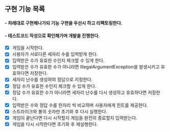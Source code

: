## 구현 기능 목록
#### - 차례대로 구현해나가되 기능 구현을 우선시 하고 리팩토링한다.
#### - 테스트코드 작성으로 확인해가며 개발을 진행한다.
- [x] 게임을 시작한다.
- [x] 사용자가 서로다른 세자리 수를 입력받게 한다. 
- [x] 입력받은 수가 유효한 수인지 체크할 수 있게 한다.
- [x] 입력받은 수가 유효한 수가 아니라면 IllegalArgumentException을 발생시키고 유효하다면 저장한다.
- [x] 세자리 난수를 생성하여 정답으로 지정한다.
- [x] 정답 수가 유효한 수인지 체크할 수 있게 한다. 
- [x] 정답 수가 유효한 수가 아니라면 세자리 난수를 다시 생성하고 유효하다면 저장한다.
- [x] 입력받은 수와 정답 수를 한자리 씩 비교하며 사용자에게 힌트를 제공한다.
- [x] 스트라이크와 볼의 숫자만 초기화 후 다시 실행한다.
- [x] 게임이 끝난다면 다시 시작할지 게임을 완전히 종료할지 입력받는다.
- [x] 게임을 다시 시작한다면 초기화 후 재실행한다.
